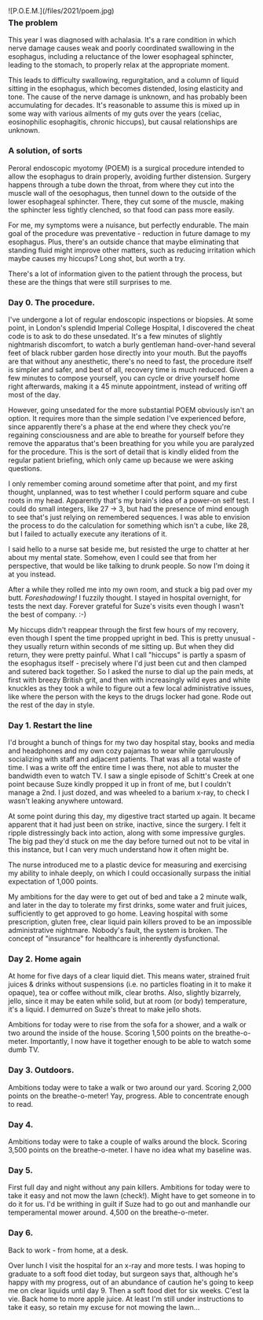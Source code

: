 <!--
.. title: Things They Don't Tell You About Peroral Endoscopic Myotemy
.. slug: things-they-dont-tell-you-about-peroral-endoscopic-myotemy
.. date: 2021-06-02 10:50:10 UTC-05:00
.. tags: journal
-->

<span style="float: left">
![P.O.E.M.](/files/2021/poem.jpg)
</span>

### The problem

This year I was diagnosed with achalasia. It's a rare condition in which nerve
damage causes weak and poorly coordinated swallowing in the esophagus,
including a reluctance of the lower esophageal sphincter, leading to the
stomach, to properly relax at the appropriate moment.

This leads to difficulty swallowing, regurgitation, and a column of liquid
sitting in the esophagus, which becomes distended, losing elasticity and tone.
The cause of the nerve damage is unknown, and has probably been accumulating
for decades. It's reasonable to assume this is mixed up in some way with
various ailments of my guts over the years (celiac, eosinophilic esophagitis,
chronic hiccups), but causal relationships are unknown.

### A solution, of sorts

Peroral endoscopic myotomy (POEM) is a surgical procedure intended to allow the
esophagus to drain properly, avoiding further distension. Surgery happens
through a tube down the throat, from where they cut into the muscle wall of the
oesophagus, then tunnel down to the outside of the lower esophageal sphincter.
There, they cut some of the muscle, making the sphincter less tightly clenched,
so that food can pass more easily.

For me, my symptoms were a nuisance, but perfectly endurable. The main goal
of the procedure was preventative - reduction in future damage to my esophagus.
Plus, there's an outside chance that maybe eliminating that standing fluid
might improve other matters, such as reducing irritation which maybe causes my
hiccups? Long shot, but worth a try.

There's a lot of information given to the patient through the process, but
these are the things that were still surprises to me.

### Day 0. The procedure.

I've undergone a lot of regular endoscopic inspections or biopsies. At some
point, in London's splendid Imperial College Hospital, I discovered the cheat
code is to ask to do these unsedated. It's a few minutes of slightly
nightmarish discomfort, to watch a burly gentleman hand-over-hand several feet
of black rubber garden hose directly into your mouth. But the payoffs are that
without any anesthetic, there's no need to fast, the procedure itself is
simpler and safer, and best of all, recovery time is much reduced. Given a
few minutes to compose yourself, you can cycle or drive yourself home right
afterwards, making it a 45 minute appointment, instead of writing off most of
the day.

However, going unsedated for the more substantial POEM obviously isn't an
option. It requires more than the simple sedation I've experienced before,
since apparently there's a phase at the end where they check you're regaining
consciousness and are able to breathe for yourself before they remove the
apparatus that's been breathing for you while you are paralyzed for the
procedure. This is the sort of detail that is kindly elided from the regular
patient briefing, which only came up because we were asking questions.

I only remember coming around sometime after that point, and my first thought,
unplanned, was to test whether I could perform square and cube roots in my
head. Apparently that's my brain's idea of a power-on self test. I could do
small integers, like 27 -> 3, but had the presence of mind enough to see that's
just relying on remembered sequences. I was able to envision the process to do
the calculation for something which isn't a cube, like 28, but I failed to
actually execute any iterations of it.

I said hello to a nurse sat beside me, but resisted the urge to chatter at her
about my mental state. Somehow, even I could see that from her perspective,
that would be like talking to drunk people. So now I'm doing it at you instead.

After a while they rolled me into my own room, and stuck a big pad over my
butt. *Foreshadowing!* I fuzzily thought. I stayed in hospital overnight, for
tests the next day. Forever grateful for Suze's visits even though I wasn't
the best of company. :-)

My hiccups didn't reappear through the first few hours of my recovery, even
though I spent the time propped upright in bed. This is pretty unusual - they
usually return within seconds of me sitting up. But when they did return, they
were pretty painful. What I call "hiccups" is partly a spasm of the esophagus
itself - precisely where I'd just been cut and then clamped and sutered back
together. So I asked the nurse to dial up the pain meds, at first with breezy
British grit, and then with increasingly wild eyes and white knuckles
as they took a while to figure out a few local administrative issues, like
where the person with the keys to the drugs locker had gone. Rode out the rest
of the day in style.


### Day 1. Restart the line

I'd brought a bunch of things for my two day hospital stay, books and media and
headphones and my own cozy pajamas to wear while garrulously socializing with
staff and adjacent patients. That was all a total waste of time. I was a write
off the entire time I was there, not able to muster the bandwidth even to watch
TV. I saw a single episode of Schitt's Creek at one point because Suze kindly
propped it up in front of me, but I couldn't manage a 2nd. I just dozed, and
was wheeled to a barium x-ray, to check I wasn't leaking anywhere untoward.

At some point during this day, my digestive tract started up again. It became
apparent that it had just been on strike, inactive, since the surgery. I felt
it ripple distressingly back into action, along with some impressive gurgles.
The big pad they'd stuck on me the day before turned out not to be vital in
this instance, but I can very much understand how it often might be.

The nurse introduced me to a plastic device for measuring and exercising my
ability to inhale deeply, on which I could occasionally surpass the initial
expectation of 1,000 points.

My ambitions for the day were to get out of bed and take a 2 minute walk, and
later in the day to tolerate my first drinks, some water and fruit juices,
sufficiently to get approved to go home. Leaving hospital with some
prescription, gluten free, clear liquid pain killers proved to be an impossible
administrative nightmare. Nobody's fault, the system is broken. The concept of
"insurance" for healthcare is inherently dysfunctional.

### Day 2. Home again

At home for five days of a clear liquid diet. This means water, strained fruit
juices & drinks without suspensions (i.e. no particles floating in it to make
it opaque), tea or coffee without milk, clear broths. Also, slightly bizarrely,
jello, since it may be eaten while solid, but at room (or body) temperature,
it's a liquid. I demurred on Suze's threat to make jello shots.

Ambitions for today were to rise from the sofa for a shower, and a walk or two
around the inside of the house. Scoring 1,500 points on the breathe-o-meter.
Importantly, I now have it together enough to be able to watch some dumb TV.

### Day 3. Outdoors.

Ambitions today were to take a walk or two around our yard. Scoring 2,000
points on the breathe-o-meter! Yay, progress. Able to concentrate enough to
read.

### Day 4.

Ambitions today were to take a couple of walks around the block. Scoring 3,500
points on the breathe-o-meter. I have no idea what my baseline was.

### Day 5.

First full day and night without any pain killers. Ambitions for today were to
take it easy and not mow the lawn (check!). Might have to get someone in to do
it for us. I'd be writhing in guilt if Suze had to go out and manhandle our
temperamental mower around. 4,500 on the breathe-o-meter.

### Day 6.

Back to work - from home, at a desk.

Over lunch I visit the hospital for an x-ray and more tests. I was hoping to
graduate to a soft food diet today, but surgeon says that, although he's happy
with my progress, out of an abundance of caution he's going to keep me on clear
liquids until day 9. Then a soft food diet for six weeks. C'est la vie. Back
home to more apple juice. At least I'm still under instructions to take it
easy, so retain my excuse for not mowing the lawn...

<br style="clear: left" />
